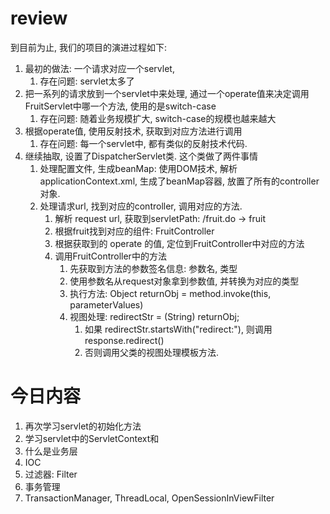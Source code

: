 # review
到目前为止, 我们的项目的演进过程如下:
1. 最初的做法: 一个请求对应一个servlet, 
   1. 存在问题: servlet太多了
2. 把一系列的请求放到一个servlet中来处理, 通过一个operate值来决定调用FruitServlet中哪一个方法, 使用的是switch-case
   1. 存在问题: 随着业务规模扩大, switch-case的规模也越来越大
3. 根据operate值, 使用反射技术, 获取到对应方法进行调用
   1. 存在问题: 每一个servlet中, 都有类似的反射技术代码.
4. 继续抽取, 设置了DispatcherServlet类. 这个类做了两件事情
   1. 处理配置文件, 生成beanMap: 使用DOM技术, 解析applicationContext.xml, 生成了beanMap容器, 放置了所有的controller对象.
   2. 处理请求url, 找到对应的controller, 调用对应的方法.
      1. 解析 request url, 获取到servletPath: /fruit.do -> fruit
      2. 根据fruit找到对应的组件: FruitController
      3. 根据获取到的 operate 的值, 定位到FruitController中对应的方法
      4. 调用FruitController中的方法
         1. 先获取到方法的参数签名信息: 参数名, 类型
         2. 使用参数名从request对象拿到参数值, 并转换为对应的类型
         3. 执行方法: Object returnObj = method.invoke(this, parameterValues)
         4. 视图处理: redirectStr = (String) returnObj; 
            1. 如果 redirectStr.startsWith("redirect:"), 则调用response.redirect()
            2. 否则调用父类的视图处理模板方法.

# 今日内容
1. 再次学习servlet的初始化方法
2. 学习servlet中的ServletContext和<context-param>
3. 什么是业务层
4. IOC
5. 过滤器: Filter
6. 事务管理
7. TransactionManager, ThreadLocal, OpenSessionInViewFilter
